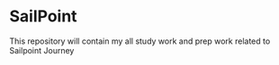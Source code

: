 # SailPoint
This repository will contain my all study work and  prep work related to Sailpoint Journey
